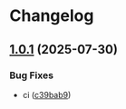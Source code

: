 # Changelog

## [1.0.1](https://github.com/gocloudLa/terraform-aws-wrapper-service1/compare/v1.0.0...v1.0.1) (2025-07-30)


### Bug Fixes

* ci ([c39bab9](https://github.com/gocloudLa/terraform-aws-wrapper-service1/commit/c39bab99af7f3079ac114d170b2518da33fc6edd))
